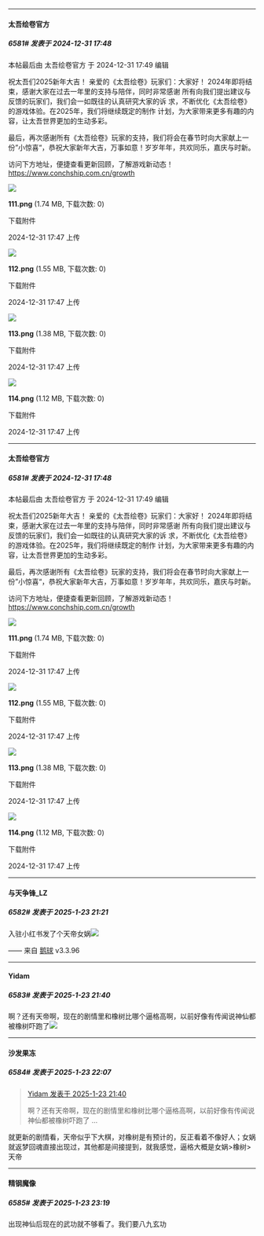 ﻿
*****

####  太吾绘卷官方  
##### 6581#       发表于 2024-12-31 17:48

 本帖最后由 太吾绘卷官方 于 2024-12-31 17:49 编辑 

祝太吾们2025新年大吉！
亲爱的《太吾绘卷》玩家们：大家好！
2024年即将结束，感谢大家在过去一年里的支持与陪伴，同时非常感谢
所有向我们提出建议与反馈的玩家们，我们会一如既往的认真研究大家的诉
求，不断优化《太吾绘卷》的游戏体验。在2025年，我们将继续既定的制作
计划，为大家带来更多有趣的内容，让太吾世界更加的生动多彩。

最后，再次感谢所有《太吾绘卷》玩家的支持，我们将会在春节时向大家献上一份”小惊喜“，恭祝大家新年大吉，万事如意！岁岁年年，共欢同乐，嘉庆与时新。

访问下方地址，便捷查看更新回顾，了解游戏新动态！ https://www.conchship.com.cn/growth

<img src="https://img.saraba1st.com/forum/202412/31/174734zljtj40agczlttof.png" referrerpolicy="no-referrer">

<strong>111.png</strong> (1.74 MB, 下载次数: 0)

下载附件

2024-12-31 17:47 上传

<img src="https://img.saraba1st.com/forum/202412/31/174735stzh6htak20t6m6z.png" referrerpolicy="no-referrer">

<strong>112.png</strong> (1.55 MB, 下载次数: 0)

下载附件

2024-12-31 17:47 上传

<img src="https://img.saraba1st.com/forum/202412/31/174736s12122p41mp412wd.png" referrerpolicy="no-referrer">

<strong>113.png</strong> (1.38 MB, 下载次数: 0)

下载附件

2024-12-31 17:47 上传

<img src="https://img.saraba1st.com/forum/202412/31/174736kxzi10iqksstsvzz.png" referrerpolicy="no-referrer">

<strong>114.png</strong> (1.12 MB, 下载次数: 0)

下载附件

2024-12-31 17:47 上传


*****

####  太吾绘卷官方  
##### 6581#       发表于 2024-12-31 17:48

 本帖最后由 太吾绘卷官方 于 2024-12-31 17:49 编辑 

祝太吾们2025新年大吉！
亲爱的《太吾绘卷》玩家们：大家好！
2024年即将结束，感谢大家在过去一年里的支持与陪伴，同时非常感谢
所有向我们提出建议与反馈的玩家们，我们会一如既往的认真研究大家的诉
求，不断优化《太吾绘卷》的游戏体验。在2025年，我们将继续既定的制作
计划，为大家带来更多有趣的内容，让太吾世界更加的生动多彩。

最后，再次感谢所有《太吾绘卷》玩家的支持，我们将会在春节时向大家献上一份”小惊喜“，恭祝大家新年大吉，万事如意！岁岁年年，共欢同乐，嘉庆与时新。

访问下方地址，便捷查看更新回顾，了解游戏新动态！ https://www.conchship.com.cn/growth

<img src="https://img.saraba1st.com/forum/202412/31/174734zljtj40agczlttof.png" referrerpolicy="no-referrer">

<strong>111.png</strong> (1.74 MB, 下载次数: 0)

下载附件

2024-12-31 17:47 上传

<img src="https://img.saraba1st.com/forum/202412/31/174735stzh6htak20t6m6z.png" referrerpolicy="no-referrer">

<strong>112.png</strong> (1.55 MB, 下载次数: 0)

下载附件

2024-12-31 17:47 上传

<img src="https://img.saraba1st.com/forum/202412/31/174736s12122p41mp412wd.png" referrerpolicy="no-referrer">

<strong>113.png</strong> (1.38 MB, 下载次数: 0)

下载附件

2024-12-31 17:47 上传

<img src="https://img.saraba1st.com/forum/202412/31/174736kxzi10iqksstsvzz.png" referrerpolicy="no-referrer">

<strong>114.png</strong> (1.12 MB, 下载次数: 0)

下载附件

2024-12-31 17:47 上传

*****

####  与天争锋_LZ  
##### 6582#       发表于 2025-1-23 21:21

入驻小红书发了个天帝女娲<img src="https://p.sda1.dev/21/abe0e2897d204f0ca450a20800ee6f5e/image.jpg" referrerpolicy="no-referrer">

—— 来自 [鹅球](https://www.pgyer.com/GcUxKd4w) v3.3.96


*****

####  Yidam  
##### 6583#       发表于 2025-1-23 21:40

啊？还有天帝啊，现在的剧情里和橡树比哪个逼格高啊，以前好像有传闻说神仙都被橡树吓跑了<img src="https://static.saraba1st.com/image/smiley/face2017/047.png" referrerpolicy="no-referrer">


*****

####  沙发果冻  
##### 6584#       发表于 2025-1-23 22:07

<blockquote><a href="httphttps://bbs.saraba1st.com/2b/forum.php?mod=redirect&amp;goto=findpost&amp;pid=67258185&amp;ptid=2092193" target="_blank">Yidam 发表于 2025-1-23 21:40</a>

啊？还有天帝啊，现在的剧情里和橡树比哪个逼格高啊，以前好像有传闻说神仙都被橡树吓跑了 ...</blockquote>
就更新的剧情看，天帝似乎下大棋，对橡树是有预计的，反正看着不像好人；女娲就返梦回魂直接出现过，其他都是间接提到，就我感觉，逼格大概是女娲&gt;橡树&gt;天帝


*****

####  精钢魔像  
##### 6585#       发表于 2025-1-23 23:19

出现神仙后现在的武功就不够看了。我们要八九玄功

